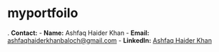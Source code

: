 # myportfoilo
.  **Contact:**  - **Name:** Ashfaq Haider Khan - **Email:** [ashfaqhaiderkhanbaloch@gmail.com](mailto:ashfaqhaiderkhanbaloch@gmail.com) - **LinkedIn:** [Ashfaq Haider Khan](https://www.linkedin.com/in/ashfaq-haider/)

